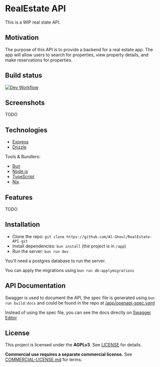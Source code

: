 # RealEstate API

This is a WIP real state API.

## Motivation

The purpose of this API is to provide a backend for a real estate app. The app will allow users to search for properties, view property details, and make reservations for properties.

## Build status

[![Dev Workflow](https://github.com/Al-Ghoul/RealEstate-API/actions/workflows/dev.yaml/badge.svg?branch=develop)](https://github.com/Al-Ghoul/RealEstate-API/actions/workflows/dev.yaml)

## Screenshots

TODO

## Technologies

- [Express](https://expressjs.com/)
- [Drizzle](https://orm.drizzle.team/)

Tools & Bundlers:

- [Bun](https://bun.sh/)
- [Node.js](https://nodejs.org/en/)
- [TypeScript](https://www.typescriptlang.org/)
- [Nix](https://nixos.org/)

## Features

TODO

## Installation

- Clone the repo: `git clone https://github.com/Al-Ghoul/RealEstate-API.git`
- Install dependencies: `bun install` (the project is in `/app`)
- Run the server: `bun run dev`

You'll need a postgres database to run the server.

You can apply the migrations using `bun run db:applymigrations`

## API Documentation

Swagger is used to document the API, the spec file is generated using `bun run build:docs` and could be found in the repo at [/app/openapi-spec.yaml](/app/openapi-spec.yaml)

Instead of using the spec file, you can see the docs directly on [Swagger Editor](https://editor-next.swagger.io/?url=https://raw.githubusercontent.com/Al-Ghoul/RealEstate-API/refs/heads/develop/app/openapi-spec.yaml)

## License

This project is licensed under the **AGPLv3**. See [LICENSE](./LICENSE) for details.

**Commercial use requires a separate commercial license.** See [COMMERCIAL-LICENSE.md](./COMMERCIAL-LICENSE.md) for terms.
